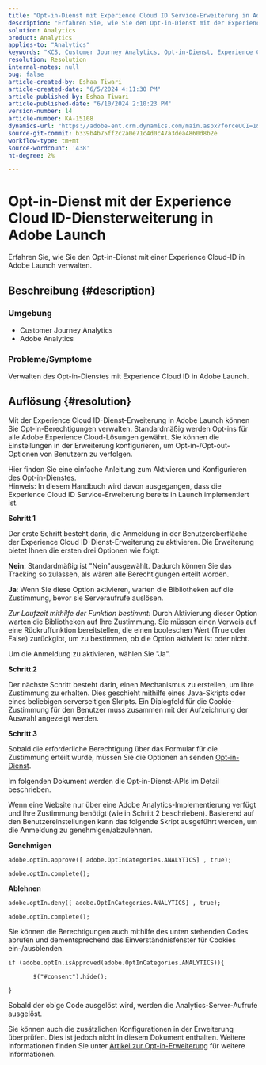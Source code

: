 ```yaml
---
title: "Opt-in-Dienst mit Experience Cloud ID Service-Erweiterung in Adobe Launch"
description: "Erfahren Sie, wie Sie den Opt-in-Dienst mit der Experience Cloud ID-Diensterweiterung in Adobe Launch verwenden."
solution: Analytics
product: Analytics
applies-to: "Analytics"
keywords: "KCS, Customer Journey Analytics, Opt-in-Dienst, Experience Cloud ID-Diensterweiterung, Adobe Launch, Adobe Analytics"
resolution: Resolution
internal-notes: null
bug: false
article-created-by: Eshaa Tiwari
article-created-date: "6/5/2024 4:11:30 PM"
article-published-by: Eshaa Tiwari
article-published-date: "6/10/2024 2:10:23 PM"
version-number: 14
article-number: KA-15108
dynamics-url: "https://adobe-ent.crm.dynamics.com/main.aspx?forceUCI=1&pagetype=entityrecord&etn=knowledgearticle&id=c222da42-5623-ef11-840b-6045bd026dc7"
source-git-commit: b339b4b75ff2c2a0e71c4d0c47a3dea4860d8b2e
workflow-type: tm+mt
source-wordcount: '438'
ht-degree: 2%

---
```


# Opt-in-Dienst mit der Experience Cloud ID-Diensterweiterung in Adobe Launch


Erfahren Sie, wie Sie den Opt-in-Dienst mit einer Experience Cloud-ID in Adobe Launch verwalten.

## Beschreibung {#description}


### Umgebung

- Customer Journey Analytics
- Adobe Analytics


### Probleme/Symptome

Verwalten des Opt-in-Dienstes mit Experience Cloud ID in Adobe Launch.


## Auflösung {#resolution}


Mit der Experience Cloud ID-Dienst-Erweiterung in Adobe Launch können Sie Opt-in-Berechtigungen verwalten. Standardmäßig werden Opt-ins für alle Adobe Experience Cloud-Lösungen gewährt. Sie können die Einstellungen in der Erweiterung konfigurieren, um Opt-in-/Opt-out-Optionen von Benutzern zu verfolgen.

Hier finden Sie eine einfache Anleitung zum Aktivieren und Konfigurieren des Opt-in-Dienstes.
<br>Hinweis: In diesem Handbuch wird davon ausgegangen, dass die Experience Cloud ID Service-Erweiterung bereits in Launch implementiert ist.<br>


<b>Schritt 1</b>

Der erste Schritt besteht darin, die Anmeldung in der Benutzeroberfläche der Experience Cloud ID-Dienst-Erweiterung zu aktivieren. Die Erweiterung bietet Ihnen die ersten drei Optionen wie folgt:

<b>Nein</b>: Standardmäßig ist &quot;Nein&quot;ausgewählt. Dadurch können Sie das Tracking so zulassen, als wären alle Berechtigungen erteilt worden.

<b>Ja</b>: Wenn Sie diese Option aktivieren, warten die Bibliotheken auf die Zustimmung, bevor sie Serveraufrufe auslösen.

*Zur Laufzeit mithilfe der Funktion bestimmt:* Durch Aktivierung dieser Option warten die Bibliotheken auf Ihre Zustimmung. Sie müssen einen Verweis auf eine Rückruffunktion bereitstellen, die einen booleschen Wert (True oder False) zurückgibt, um zu bestimmen, ob die Option aktiviert ist oder nicht.

Um die Anmeldung zu aktivieren, wählen Sie &quot;Ja&quot;.

<b>Schritt 2</b>

Der nächste Schritt besteht darin, einen Mechanismus zu erstellen, um Ihre Zustimmung zu erhalten. Dies geschieht mithilfe eines Java-Skripts oder eines beliebigen serverseitigen Skripts. Ein Dialogfeld für die Cookie-Zustimmung für den Benutzer muss zusammen mit der Aufzeichnung der Auswahl angezeigt werden.

<b>Schritt 3</b>

Sobald die erforderliche Berechtigung über das Formular für die Zustimmung erteilt wurde, müssen Sie die Optionen an senden [Opt-in-Dienst](https://experienceleague.adobe.com/docs/id-service/using/implementation/opt-in-service/launch.html).

Im folgenden Dokument werden die Opt-in-Dienst-APIs im Detail beschrieben.

Wenn eine Website nur über eine Adobe Analytics-Implementierung verfügt und Ihre Zustimmung benötigt (wie in Schritt 2 beschrieben). Basierend auf den Benutzereinstellungen kann das folgende Skript ausgeführt werden, um die Anmeldung zu genehmigen/abzulehnen.

<b>Genehmigen</b>


```
adobe.optIn.approve([ adobe.OptInCategories.ANALYTICS] , true);

adobe.optIn.complete();
```


<b>Ablehnen</b>


```
adobe.optIn.deny([ adobe.OptInCategories.ANALYTICS] , true);

adobe.optIn.complete();
```


Sie können die Berechtigungen auch mithilfe des unten stehenden Codes abrufen und dementsprechend das Einverständnisfenster für Cookies ein-/ausblenden.


```
if (adobe.optIn.isApproved(adobe.OptInCategories.ANALYTICS)){

       $("#consent").hide();

}
```


Sobald der obige Code ausgelöst wird, werden die Analytics-Server-Aufrufe ausgelöst.

Sie können auch die zusätzlichen Konfigurationen in der Erweiterung überprüfen. Dies ist jedoch nicht in diesem Dokument enthalten. Weitere Informationen finden Sie unter [Artikel zur Opt-in-Erweiterung](https://experienceleague.adobe.com/docs/id-service/using/implementation/opt-in-service/launch.html) für weitere Informationen.

